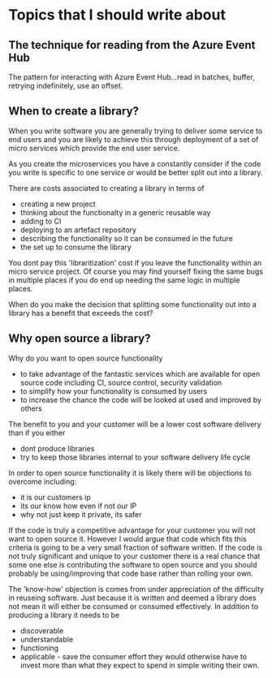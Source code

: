 # Topics that I should write about


## The technique for reading from the Azure Event Hub

The pattern for interacting with Azure Event Hub…read in batches, buffer, retrying indefinitely,  use an offset.

## When to create a library?

When you write software you are generally trying to deliver some service to end users and you are likely to achieve this through deployment of a set of micro services which provide the end user service.

As you create the microservices you have a constantly consider if the code you write is specific to one service or would be better split out into a library.

There are costs associated to creating a library in terms of
- creating a new project
- thinking about the functionalty in a generic reusable way
- adding to CI
- deploying to an artefact repository
- describing the functionality so it can be consumed in the future
- the set up to consume the library

You dont pay this 'libraritization' cost if you leave the functionality within an micro service project.  Of course you may find yourself fixing the same bugs in multiple places if you do end up needing the same logic in multiple places.

When do you make the decision that splitting some functionality out into a library has a benefit that exceeds the cost?
 
## Why open source a library?

Why do you want to open source functionality
- to take advantage of the fantastic services which are available for open source code including CI, source control, security validation
- to simplify how your functionality is consumed by users
- to increase the chance the code will be looked at used and improved by others

The benefit to you and your customer will be a lower cost software delivery than if you either
- dont produce libraries
- try to keep those libraries internal to your software delivery life cycle

In order to open source functionality it is likely there will be objections to overcome including:
- it is our customers ip
- its our know how even if not our IP
- why not just keep it private, its safer

If the code is truly a competitive advantage for your customer you will not want to open source it.   However I would argue that code which fits this criteria is going to be a very small fraction of software written.  If the code is not truly significant and unique to your customer there is a real chance that some one else is contributing the software to open source and you should probably be using/improving that code base rather than rolling your own.

The 'know-how' objection is comes from under appreciation of the difficulty in reuseing software. Just because it is written and deemed a library does not mean it will either be consumed or consumed effectively. In addition to producing a library it needs to be
- discoverable
- understandable
- functioning
- applicable - save the consumer effort they would otherwise have to invest more than what they expect to spend in simple writing their own.


